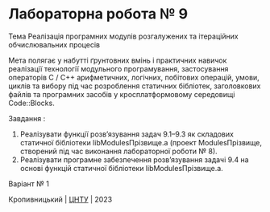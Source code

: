 ﻿# Лабораторна робота № 9

Тема Реалізація програмних модулів розгалужених та ітераційних обчислювальних процесів

Мета полягає у набутті ґрунтовних вмінь і практичних
навичок реалізації технології модульного програмування,
застосування операторів С / С++ арифметичних, логічних, побітових
операцій, умови, циклів та вибору під час розроблення статичних
бібліотек, заголовкових файлів та програмних засобів у
кросплатформовому середовищі Code::Blocks.

Завдання :
1. Реалізувати функції розв’язування задач 9.1–9.3 як складових
статичної бібліотеки libModulesПрізвище.а (проект ModulesПрізвище,
створений під час виконання лабораторної роботи № 8).
2. Реалізувати програмне забезпечення розв’язування задачі 9.4
на основі функцій статичної бібліотеки libModulesПрізвище.а.

Варіант № 1


Кропивницький | <a href="http://www.kntu.kr.ua/">ЦНТУ</a> | 2023